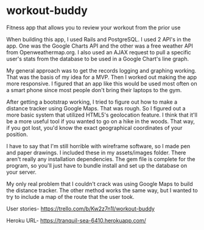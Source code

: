 # workout-buddy
Fitness app that allows you to review your workout from the prior use

When building this app, I used Rails and PostgreSQL. I used 2 API's in the app.  One was the Google Charts API and the other was a free weather API from Openweathermap.org.  I also used an AJAX request to pull a specific user's stats from the database to be used in a Google Chart's line graph.  

My general approach was to get the records logging and graphing working.  That was the basis of my idea for a MVP. Then I worked out making the app more responsive. I figured that an app like this would be used most often on a smart phone since most people don't bring their laptops to the gym. 

After getting a bootstrap working, I tried to figure out how to make a distance tracker using Google Maps. That was rough.  So I figured out a more basic system that utilized HTML5's geolocation feature. I think that it'll be a more useful tool if you wanted to go on a hike in the woods. That way, if you got lost, you'd know the exact geographical coordinates of your position.

I have to say that I'm still horrible with wireframe software, so I made pen and paper drawings. I included these in my assets/images folder. There aren't really any installation dependencies. The gem file is complete for the program, so you'll just have to bundle install and set up the database on your server.  

My only real problem that I couldn't crack was using Google Maps to build the distance tracker. The other method works the same way, but I wanted to try to include a map of the route that the user took. 


User stories- https://trello.com/b/Kw2z7n1I/workout-buddy

Heroku URL- https://tranquil-sea-6410.herokuapp.com/